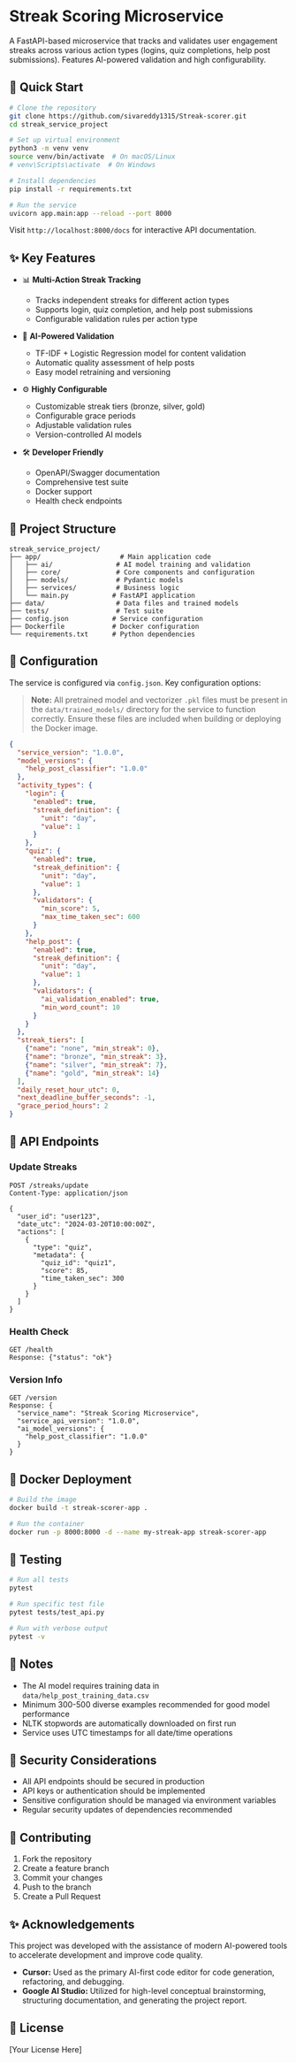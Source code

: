 # Streak Scoring Microservice

A FastAPI-based microservice that tracks and validates user engagement streaks across various action types (logins, quiz completions, help post submissions). Features AI-powered validation and high configurability.

## 🚀 Quick Start

```bash
# Clone the repository
git clone https://github.com/sivareddy1315/Streak-scorer.git
cd streak_service_project

# Set up virtual environment
python3 -m venv venv
source venv/bin/activate  # On macOS/Linux
# venv\Scripts\activate  # On Windows

# Install dependencies
pip install -r requirements.txt

# Run the service
uvicorn app.main:app --reload --port 8000
```

Visit `http://localhost:8000/docs` for interactive API documentation.

## ✨ Key Features

- 📊 **Multi-Action Streak Tracking**
  - Tracks independent streaks for different action types
  - Supports login, quiz completion, and help post submissions
  - Configurable validation rules per action type

- 🤖 **AI-Powered Validation**
  - TF-IDF + Logistic Regression model for content validation
  - Automatic quality assessment of help posts
  - Easy model retraining and versioning

- ⚙️ **Highly Configurable**
  - Customizable streak tiers (bronze, silver, gold)
  - Configurable grace periods
  - Adjustable validation rules
  - Version-controlled AI models

- 🛠️ **Developer Friendly**
  - OpenAPI/Swagger documentation
  - Comprehensive test suite
  - Docker support
  - Health check endpoints

## 📁 Project Structure

```
streak_service_project/
├── app/                    # Main application code
│   ├── ai/                # AI model training and validation
│   ├── core/              # Core components and configuration
│   ├── models/            # Pydantic models
│   ├── services/          # Business logic
│   └── main.py           # FastAPI application
├── data/                  # Data files and trained models
├── tests/                 # Test suite
├── config.json           # Service configuration
├── Dockerfile            # Docker configuration
└── requirements.txt      # Python dependencies
```

## 🔧 Configuration

The service is configured via `config.json`. Key configuration options:

> **Note:**
> All pretrained model and vectorizer `.pkl` files must be present in the `data/trained_models/` directory for the service to function correctly. Ensure these files are included when building or deploying the Docker image.

```json
{
  "service_version": "1.0.0",
  "model_versions": {
    "help_post_classifier": "1.0.0"
  },
  "activity_types": {
    "login": {
      "enabled": true,
      "streak_definition": {
        "unit": "day",
        "value": 1
      }
    },
    "quiz": {
      "enabled": true,
      "streak_definition": {
        "unit": "day",
        "value": 1
      },
      "validators": {
        "min_score": 5,
        "max_time_taken_sec": 600
      }
    },
    "help_post": {
      "enabled": true,
      "streak_definition": {
        "unit": "day",
        "value": 1
      },
      "validators": {
        "ai_validation_enabled": true,
        "min_word_count": 10
      }
    }
  },
  "streak_tiers": [
    {"name": "none", "min_streak": 0},
    {"name": "bronze", "min_streak": 3},
    {"name": "silver", "min_streak": 7},
    {"name": "gold", "min_streak": 14}
  ],
  "daily_reset_hour_utc": 0,
  "next_deadline_buffer_seconds": -1,
  "grace_period_hours": 2
}
```

## 📡 API Endpoints

### Update Streaks
```http
POST /streaks/update
Content-Type: application/json

{
  "user_id": "user123",
  "date_utc": "2024-03-20T10:00:00Z",
  "actions": [
    {
      "type": "quiz",
      "metadata": {
        "quiz_id": "quiz1",
        "score": 85,
        "time_taken_sec": 300
      }
    }
  ]
}
```

### Health Check
```http
GET /health
Response: {"status": "ok"}
```

### Version Info
```http
GET /version
Response: {
  "service_name": "Streak Scoring Microservice",
  "service_api_version": "1.0.0",
  "ai_model_versions": {
    "help_post_classifier": "1.0.0"
  }
}
```

## 🐳 Docker Deployment

```bash
# Build the image
docker build -t streak-scorer-app .

# Run the container
docker run -p 8000:8000 -d --name my-streak-app streak-scorer-app
```

## 🧪 Testing

```bash
# Run all tests
pytest

# Run specific test file
pytest tests/test_api.py

# Run with verbose output
pytest -v
```

## 📝 Notes

- The AI model requires training data in `data/help_post_training_data.csv`
- Minimum 300-500 diverse examples recommended for good model performance
- NLTK stopwords are automatically downloaded on first run
- Service uses UTC timestamps for all date/time operations

## 🔐 Security Considerations

- All API endpoints should be secured in production
- API keys or authentication should be implemented
- Sensitive configuration should be managed via environment variables
- Regular security updates of dependencies recommended

## 🤝 Contributing

1. Fork the repository
2. Create a feature branch
3. Commit your changes
4. Push to the branch
5. Create a Pull Request

## ✨ Acknowledgements

This project was developed with the assistance of modern AI-powered tools to accelerate development and improve code quality.

- **Cursor:** Used as the primary AI-first code editor for code generation, refactoring, and debugging.
- **Google AI Studio:** Utilized for high-level conceptual brainstorming, structuring documentation, and generating the project report.

## 📄 License

[Your License Here]
